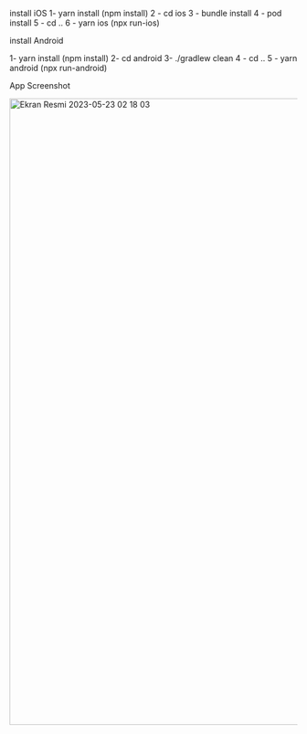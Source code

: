install
iOS 
1- yarn install (npm install)
2 - cd ios
3 - bundle install
4 - pod install 
5 - cd ..
6 - yarn ios (npx run-ios)

install
Android


1- yarn install (npm install)
2- cd android
3- ./gradlew clean
4 - cd ..
5 - yarn android (npx run-android)

App Screenshot

<img width="1098" alt="Ekran Resmi 2023-05-23 02 18 03" src="https://github.com/mertkutukcu07/Blogify/assets/102996772/262b1ba4-1661-4625-a3cc-dbf5f4a574ba">


